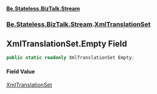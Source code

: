 #### [Be.Stateless.BizTalk.Stream](README.md 'README')
### [Be.Stateless.BizTalk.Stream](Be.Stateless.BizTalk.Stream.md 'Be.Stateless.BizTalk.Stream').[XmlTranslationSet](XmlTranslationSet.md 'Be.Stateless.BizTalk.Stream.XmlTranslationSet')

## XmlTranslationSet.Empty Field

```csharp
public static readonly XmlTranslationSet Empty;
```

#### Field Value
[XmlTranslationSet](XmlTranslationSet.md 'Be.Stateless.BizTalk.Stream.XmlTranslationSet')